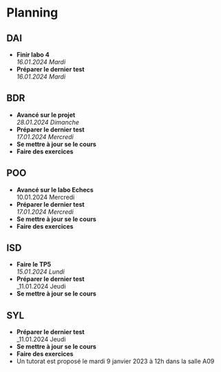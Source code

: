 # Planning

## DAI
- **Finir labo 4**   
  _16.01.2024 Mardi_
- **Préparer le dernier test**   
  _16.01.2024 Mardi_

## BDR
- **Avancé sur le projet**   
  _28.01.2024 Dimanche_
- **Préparer le dernier test**   
  _17.01.2024 Mercredi_
- **Se mettre à jour se le cours**   
- **Faire des exercices**

## POO
- **Avancé sur le labo Echecs**   
  10.01.2024 Mercredi
- **Préparer le dernier test**   
  _17.01.2024 Mercredi_
- **Se mettre à jour se le cours**
- **Faire des exercices**

## ISD
- **Faire le TP5**   
  _15.01.2024 Lundi_
- **Préparer le dernier test**   
  _11.01.2024 Jeudi
- **Se mettre à jour se le cours**

## SYL
- **Préparer le dernier test**   
  _11.01.2024 Jeudi
- **Se mettre à jour se le cours**   
- **Faire des exercices**
- Un tutorat est proposé le mardi 9 janvier 2023 à 12h dans la salle A09
